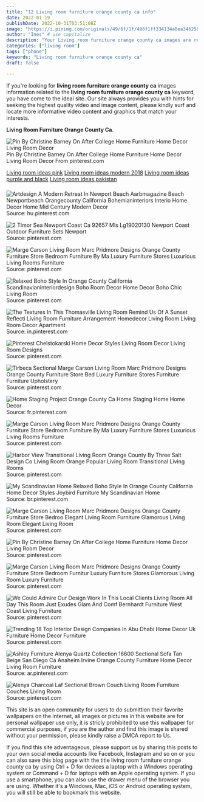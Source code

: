 ```yaml
---
title: "12 Living room furniture orange county ca info"
date: 2022-01-19
publishDate: 2022-10-31T03:51:08Z
image: "https://i.pinimg.com/originals/49/6f/1f/496f1ff334134a8ea346259c827362f1.jpg"
author: "Ines" # use capitalize
description: "Your Living room furniture orange county ca images are ready. Living room furniture orange county ca are a topic that is being searched for and liked by netizens today. You can Download the Living room furniture orange county ca files here. Get all free images."
categories: ["living room"]
tags: ["phone"]
keywords: "Living room furniture orange county ca"
draft: false

---
```


If you're looking for **living room furniture orange county ca** images information related to the **living room furniture orange county ca** keyword, you have come to the ideal  site.  Our site always  provides you with  hints  for seeking  the highest  quality video and image  content, please kindly surf and locate more informative video content and graphics  that match your interests.

**Living Room Furniture Orange County Ca**. 

![Pin By Christine Barney On After College Home Furniture Home Decor Living Room Decor](https://i.pinimg.com/originals/fb/93/7c/fb937cf853c1814310e9f1f4e2ff58d5.jpg "Pin By Christine Barney On After College Home Furniture Home Decor Living Room Decor")
Pin By Christine Barney On After College Home Furniture Home Decor Living Room Decor From pinterest.com

[Living room ideas pink](/living-room-ideas-pink/)
[Living room ideas modern 2018](/living-room-ideas-modern-2018/)
[Living room ideas purple and black](/living-room-ideas-purple-and-black/)
[Living room ideas pakistan](/living-room-ideas-pakistan/)



### 

 


![Artdesign A Modern Retreat In Newport Beach Aarbmagazine Beach Newportbeach Orangecounty California Bohemianinteriors Interio Home Decor Home Mid Century Modern Decor](https://i.pinimg.com/736x/9d/be/92/9dbe920756b8c7e69ab5a94dbf4b4585.jpg "Artdesign A Modern Retreat In Newport Beach Aarbmagazine Beach Newportbeach Orangecounty California Bohemianinteriors Interio Home Decor Home Mid Century Modern Decor")
Source: hu.pinterest.com

 

![2 Timor Sea Newport Coast Ca 92657 Mls Lg19020130 Newport Coast Outdoor Furniture Sets Newport](https://i.pinimg.com/originals/db/ba/6f/dbba6f74feeb73b9e839834fe42469c4.jpg "2 Timor Sea Newport Coast Ca 92657 Mls Lg19020130 Newport Coast Outdoor Furniture Sets Newport")
Source: pinterest.com

 

![Marge Carson Living Room Marc Pridmore Designs Orange County Furniture Store Bedroom Furniture By Ma Luxury Furniture Stores Luxurious Living Rooms Furniture](https://i.pinimg.com/originals/8d/06/47/8d0647a50aee0b6a3ed7f48224c24418.jpg "Marge Carson Living Room Marc Pridmore Designs Orange County Furniture Store Bedroom Furniture By Ma Luxury Furniture Stores Luxurious Living Rooms Furniture")
Source: pinterest.com

 

![Relaxed Boho Style In Orange County California Scandinavianinteriordesign Boho Room Decor Home Decor Boho Chic Living Room](https://i.pinimg.com/736x/5d/d1/30/5dd130b8578820336371a835a35f5886.jpg "Relaxed Boho Style In Orange County California Scandinavianinteriordesign Boho Room Decor Home Decor Boho Chic Living Room")
Source: pinterest.com

 

![The Textures In This Thomasville Living Room Remind Us Of A Sunset Reflecti Living Room Furniture Arrangement Homedecor Living Room Living Room Decor Apartment](https://i.pinimg.com/originals/90/c0/e6/90c0e623500fb37c12568a8eb37b6135.jpg "The Textures In This Thomasville Living Room Remind Us Of A Sunset Reflecti Living Room Furniture Arrangement Homedecor Living Room Living Room Decor Apartment")
Source: in.pinterest.com

 

![Pinterest Chelstokarski Home Decor Styles Living Room Decor Living Room Designs](https://i.pinimg.com/736x/07/0e/9e/070e9ecd8294fe68714dca0c91bd6162.jpg "Pinterest Chelstokarski Home Decor Styles Living Room Decor Living Room Designs")
Source: pinterest.com

 

![Tirbeca Sectional Marge Carson Living Room Marc Pridmore Designs Orange County Furniture Store Bed Luxury Furniture Stores Furniture Furniture Upholstery](https://i.pinimg.com/originals/f4/21/04/f4210400825d277b8caec82f9fc06e4c.jpg "Tirbeca Sectional Marge Carson Living Room Marc Pridmore Designs Orange County Furniture Store Bed Luxury Furniture Stores Furniture Furniture Upholstery")
Source: pinterest.com

 

![Home Staging Project Orange County Ca Home Staging Home Home Decor](https://i.pinimg.com/originals/64/93/d7/6493d76d1a81a680ade94ada33dcb5c8.jpg "Home Staging Project Orange County Ca Home Staging Home Home Decor")
Source: fr.pinterest.com

 

![Marge Carson Living Room Marc Pridmore Designs Orange County Furniture Store Bedroom Furniture By Ma Luxury Furniture Stores Luxurious Living Rooms Furniture](https://i.pinimg.com/736x/2f/b4/fe/2fb4feb6a99515419c3b6a452cf6a01e--furniture-stores-dream-rooms.jpg "Marge Carson Living Room Marc Pridmore Designs Orange County Furniture Store Bedroom Furniture By Ma Luxury Furniture Stores Luxurious Living Rooms Furniture")
Source: pinterest.com

 

![Harbor View Transitional Living Room Orange County By Three Salt Design Co Living Room Orange Popular Living Room Transitional Living Rooms](https://i.pinimg.com/originals/0f/ca/6e/0fca6ee6b76e0c230d5be27280335179.png "Harbor View Transitional Living Room Orange County By Three Salt Design Co Living Room Orange Popular Living Room Transitional Living Rooms")
Source: pinterest.com

 

![My Scandinavian Home Relaxed Boho Style In Orange County California Home Decor Styles Joybird Furniture My Scandinavian Home](https://i.pinimg.com/originals/14/17/36/141736843f4c416212f3ea90ff35bca0.png "My Scandinavian Home Relaxed Boho Style In Orange County California Home Decor Styles Joybird Furniture My Scandinavian Home")
Source: br.pinterest.com

 

![Marge Carson Living Room Marc Pridmore Designs Orange County Furniture Store Bedroo Elegant Living Room Furniture Glamorous Living Room Elegant Living Room](https://i.pinimg.com/originals/22/a0/dc/22a0dc59eb255348812d129a0dec35a6.jpg "Marge Carson Living Room Marc Pridmore Designs Orange County Furniture Store Bedroo Elegant Living Room Furniture Glamorous Living Room Elegant Living Room")
Source: pinterest.com

 

![Pin By Christine Barney On After College Home Furniture Home Decor Living Room Decor](https://i.pinimg.com/originals/fb/93/7c/fb937cf853c1814310e9f1f4e2ff58d5.jpg "Pin By Christine Barney On After College Home Furniture Home Decor Living Room Decor")
Source: pinterest.com

 

![Marge Carson Living Room Marc Pridmore Designs Orange County Furniture Store Bedroom Furnitur Luxury Furniture Stores Glamorous Living Room Luxury Furniture](https://i.pinimg.com/736x/00/69/8d/00698dd0b29f6e17a9c9be14c5efe8c2--sitting-rooms-bedroom-furniture.jpg "Marge Carson Living Room Marc Pridmore Designs Orange County Furniture Store Bedroom Furnitur Luxury Furniture Stores Glamorous Living Room Luxury Furniture")
Source: pinterest.com

 

![We Could Admire Our Design Work In This Local Clients Living Room All Day This Room Just Exudes Glam And Comf Bernhardt Furniture West Coast Living Furniture](https://i.pinimg.com/originals/89/0f/05/890f0592af74dbced69d0ae6800b506c.jpg "We Could Admire Our Design Work In This Local Clients Living Room All Day This Room Just Exudes Glam And Comf Bernhardt Furniture West Coast Living Furniture")
Source: pinterest.com

 

![Trending 18 Top Interior Design Companies In Abu Dhabi Home Decor Uk Furniture Home Decor Furniture](https://i.pinimg.com/originals/41/96/01/4196019a6d0e2999e2802e63d668446b.jpg "Trending 18 Top Interior Design Companies In Abu Dhabi Home Decor Uk Furniture Home Decor Furniture")
Source: pinterest.com

 

![Ashley Furniture Alenya Quartz Collection 16600 Sectional Sofa Tan Beige San Diego Ca Anaheim Irvine Orange County Furniture Home Decor Living Room Furniture](https://i.pinimg.com/originals/7e/ba/45/7eba458091d61a63d200976a06b8c883.jpg "Ashley Furniture Alenya Quartz Collection 16600 Sectional Sofa Tan Beige San Diego Ca Anaheim Irvine Orange County Furniture Home Decor Living Room Furniture")
Source: ar.pinterest.com

 

![Alenya Charcoal Laf Sectional Brown Couch Living Room Furniture Couches Living Room](https://i.pinimg.com/originals/49/6f/1f/496f1ff334134a8ea346259c827362f1.jpg "Alenya Charcoal Laf Sectional Brown Couch Living Room Furniture Couches Living Room")
Source: pinterest.com

 

This site is an open community for users to do submittion their favorite wallpapers on the internet, all images or pictures in this website are for personal wallpaper use only, it is stricly prohibited to use this wallpaper for commercial purposes, if you are the author and find this image is shared without your permission, please kindly raise a DMCA report to Us.

If you find this site adventageous, please support us by sharing this posts to your own social media accounts like Facebook, Instagram and so on or you can also save this blog page with the title living room furniture orange county ca by using Ctrl + D for devices a laptop with a Windows operating system or Command + D for laptops with an Apple operating system. If you use a smartphone, you can also use the drawer menu of the browser you are using. Whether it's a Windows, Mac, iOS or Android operating system, you will still be able to bookmark this website.
